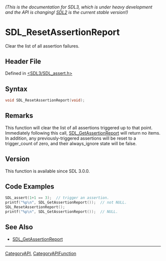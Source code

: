 ###### (This is the documentation for SDL3, which is under heavy development and the API is changing! [SDL2](https://wiki.libsdl.org/SDL2/) is the current stable version!)
# SDL_ResetAssertionReport

Clear the list of all assertion failures.

## Header File

Defined in [<SDL3/SDL_assert.h>](https://github.com/libsdl-org/SDL/blob/main/include/SDL3/SDL_assert.h)

## Syntax

```c
void SDL_ResetAssertionReport(void);

```

## Remarks

This function will clear the list of all assertions triggered up to that
point. Immediately following this call,
[SDL_GetAssertionReport](SDL_GetAssertionReport) will return no items. In
addition, any previously-triggered assertions will be reset to a
trigger_count of zero, and their always_ignore state will be false.

## Version

This function is available since SDL 3.0.0.

## Code Examples

```c++
SDL_assert(1+1 == 3);  // trigger an assertion.
printf("%p\n", SDL_GetAssertionReport());  // not NULL.
SDL_ResetAssertionReport();
printf("%p\n", SDL_GetAssertionReport());  // NULL.
```

## See Also

- [SDL_GetAssertionReport](SDL_GetAssertionReport)

----
[CategoryAPI](CategoryAPI), [CategoryAPIFunction](CategoryAPIFunction)

